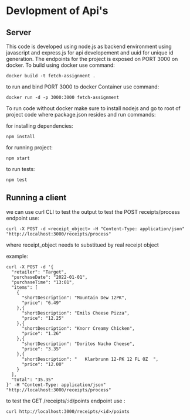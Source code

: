 # Devlopment of Api's

## Server
This code is developed using node.js as backend environment using javascript and express.js for api developement and uuid for unique id generation.
The endpoints for the project is exposed on PORT 3000 on docker.
To build using docker use command:

```
docker build -t fetch-assignment .
```

to run and bind PORT 3000 to docker Container use command:

```
docker run -d -p 3000:3000 fetch-assignment
```

To run code without docker make sure to install nodejs and  go to root of project code where package.json resides and run commands:

for installing dependencies:
```
npm install 
```

for running project:
``` 
npm start
```

to run tests:

```
npm test
```

## Running a client

we can use curl CLI to test the output
to test the POST receipts/process endpoint use:

```
curl -X POST -d <receipt_object> -H "Content-Type: application/json" "http://localhost:3000/receipts/process"
```
where receipt_object needs to substitued by real receipt object

example:
```
curl -X POST -d '{
  "retailer": "Target",
  "purchaseDate": "2022-01-01",
  "purchaseTime": "13:01",
  "items": [
    {
      "shortDescription": "Mountain Dew 12PK",
      "price": "6.49"
    },{
      "shortDescription": "Emils Cheese Pizza",
      "price": "12.25"
    },{
      "shortDescription": "Knorr Creamy Chicken",
      "price": "1.26"
    },{
      "shortDescription": "Doritos Nacho Cheese",
      "price": "3.35"
    },{
      "shortDescription": "   Klarbrunn 12-PK 12 FL OZ  ",
      "price": "12.00"
    }
  ],
  "total": "35.35"
}' -H "Content-Type: application/json" "http://localhost:3000/receipts/process"
```


to test the GET /receipts/:id/points endpoint use :

```
curl http://localhost:3000/receipts/<id>/points
```